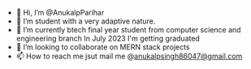 - 👋 Hi, I’m @AnukalpParihar
- 👀 I’m student with a very adaptive nature.
- 🌱 I’m currently btech final year student from computer science and engineering branch 
In July 2023 I'm getting graduated 
- 💞️ I’m looking to collaborate on  MERN stack projects
- 📫 How to reach me jsut mail me @anukalpsingh86047@gmail.com

<!---
AnukalpParihar/AnukalpParihar is a ✨ special ✨ repository because its `README.md` (this file) appears on your GitHub profile.
You can click the Preview link to take a look at your changes.
--->
